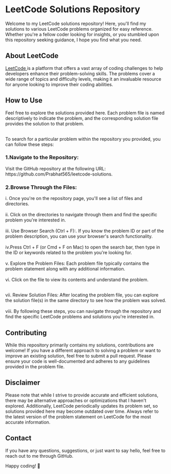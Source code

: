 <h1>LeetCode Solutions Repository</h1>
Welcome to my LeetCode solutions repository! Here, you'll find my solutions to various LeetCode problems organized for easy reference. Whether you're a fellow coder looking for insights, or you stumbled upon this repository seeking guidance, I hope you find what you need.
<h2> About LeetCode</h2>
<a href="https://leetcode.com/" target=_blank title = "leetcode.com"> LeetCode </a>is a platform that offers a vast array of coding challenges to help developers enhance their problem-solving skills. The problems cover a wide range of topics and difficulty levels, making it an invaluable resource for anyone looking to improve their coding abilities.
<h2>How to Use</h2>
Feel free to explore the solutions provided here. Each problem file is named descriptively to indicate the problem, and the corresponding solution file provides the solution to that problem.
<br/> <br/>

To search for a particular problem within the repository you provided, you can follow these steps:

<h3>1.Navigate to the Repository:</h3> <p>Visit the GitHub repository at the following URL: https://github.com/Prabhat565/leetcode-solutions.</p>
<h3>2.Browse Through the Files: </h3>i. Once you're on the repository page, you'll see a list of files and directories. <br><br>
ii. Click on the directories to navigate through them and find the specific problem you're interested in. <br><br>
iii. Use Browser Search (Ctrl + F):. If you know the problem ID or part of the problem description, you can use your browser's search functionality. <br> <br> iv.Press Ctrl + F (or Cmd + F on Mac) to open the search bar, then type in the ID or keywords related to the problem you're looking for.<br><br>
v. Explore the Problem Files: Each problem file typically contains the problem statement along with any additional information.<br><br>vi. Click on the file to view its contents and understand the problem.
<br><br>

vii. Review Solution Files: After locating the problem file, you can explore the solution file(s) in the same directory to see how the problem was solved. <br><br>
viii. By following these steps, you can navigate through the repository and find the specific LeetCode problems and solutions you're interested in.

<h2>Contributing</h2>
While this repository primarily contains my solutions, contributions are welcome! If you have a different approach to solving a problem or want to improve an existing solution, feel free to submit a pull request. Please ensure your code is well-documented and adheres to any guidelines provided in the problem file.
<h2>Disclaimer</h2>

Please note that while I strive to provide accurate and efficient solutions, there may be alternative approaches or optimizations that I haven't explored. Additionally, LeetCode periodically updates its problem set, so solutions provided here may become outdated over time. Always refer to the latest version of the problem statement on LeetCode for the most accurate information.

<h2>Contact</h2>

If you have any questions, suggestions, or just want to say hello, feel free to reach out to me through GitHub.

Happy coding! 🚀
